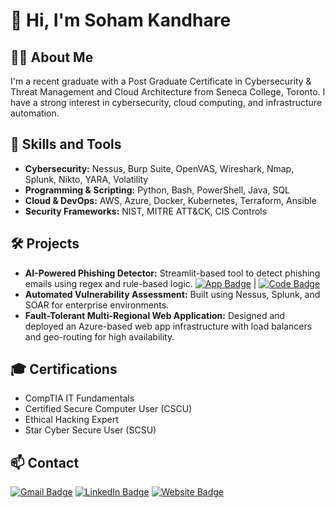 # 👋 Hi, I'm Soham Kandhare

## 🧑‍💻 About Me
I'm a recent graduate with a Post Graduate Certificate in Cybersecurity & Threat Management and Cloud Architecture from Seneca College, Toronto. I have a strong interest in cybersecurity, cloud computing, and infrastructure automation.

## 🔧 Skills and Tools
- **Cybersecurity:** Nessus, Burp Suite, OpenVAS, Wireshark, Nmap, Splunk, Nikto, YARA, Volatility
- **Programming & Scripting:** Python, Bash, PowerShell, Java, SQL
- **Cloud & DevOps:** AWS, Azure, Docker, Kubernetes, Terraform, Ansible
- **Security Frameworks:** NIST, MITRE ATT&CK, CIS Controls

## 🛠️ Projects
- **AI-Powered Phishing Detector:** Streamlit-based tool to detect phishing emails using regex and rule-based logic. [![App Badge](https://img.shields.io/badge/-Streamlit%20App-FF4B4B?style=flat-square&logo=Streamlit&logoColor=white)](https://sk7797-ai-phishing-detector.streamlit.app/)
 | [![Code Badge](https://img.shields.io/badge/-Code-181717?style=flat-square&logo=GitHub&logoColor=white)](https://github.com/sk7797/ai-phishing-detector)
- **Automated Vulnerability Assessment:** Built using Nessus, Splunk, and SOAR for enterprise environments.
- **Fault-Tolerant Multi-Regional Web Application:** Designed and deployed an Azure-based web app infrastructure with load balancers and geo-routing for high availability.

## 🎓 Certifications
- CompTIA IT Fundamentals  
- Certified Secure Computer User (CSCU)  
- Ethical Hacking Expert  
- Star Cyber Secure User (SCSU)

## 📫 Contact
[![Gmail Badge](https://img.shields.io/badge/-Gmail-D14836?style=flat-square&logo=Gmail&logoColor=white)](mailto:sohamk1997@gmail.com) [![LinkedIn Badge](https://img.shields.io/badge/-LinkedIn-0e76a8?style=flat-square&logo=Linkedin&logoColor=white)](https://linkedin.com/in/skandhare) [![Website Badge](https://img.shields.io/badge/-Website-000?style=flat-square&logo=Google-Chrome&logoColor=white)](https://sk7797.github.io)

